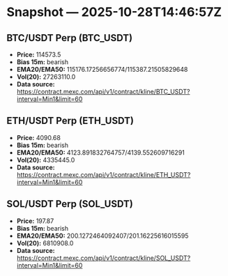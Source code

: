 # Snapshot — 2025-10-28T14:46:57Z

## BTC/USDT Perp (BTC_USDT)
- **Price:** 114573.5
- **Bias 15m:** bearish
- **EMA20/EMA50:** 115176.17256656774/115387.21505829648
- **Vol(20):** 27263110.0
- **Data source:** https://contract.mexc.com/api/v1/contract/kline/BTC_USDT?interval=Min1&limit=60

## ETH/USDT Perp (ETH_USDT)
- **Price:** 4090.68
- **Bias 15m:** bearish
- **EMA20/EMA50:** 4123.891832764757/4139.552609716291
- **Vol(20):** 4335445.0
- **Data source:** https://contract.mexc.com/api/v1/contract/kline/ETH_USDT?interval=Min1&limit=60

## SOL/USDT Perp (SOL_USDT)
- **Price:** 197.87
- **Bias 15m:** bearish
- **EMA20/EMA50:** 200.1272464092407/201.16225616015595
- **Vol(20):** 6810908.0
- **Data source:** https://contract.mexc.com/api/v1/contract/kline/SOL_USDT?interval=Min1&limit=60
